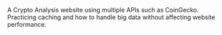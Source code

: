 A Crypto Analysis website using multiple APIs such as CoinGecko. Practicing caching and how to handle big data without affecting website performance. 
